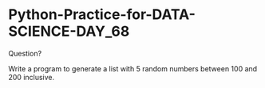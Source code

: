 # Python-Practice-for-DATA-SCIENCE-DAY_68
Question?

Write a program to generate a list with 5 random numbers between 100 and 200 inclusive.
